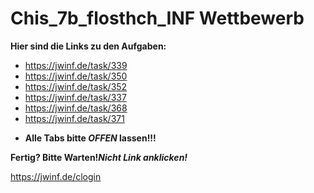 # Chis_7b_flosthch_INF Wettbewerb
 
 **Hier sind die Links zu den Aufgaben:**

 * https://jwinf.de/task/339
 * https://jwinf.de/task/350
 * https://jwinf.de/task/352
 * https://jwinf.de/task/337
 * https://jwinf.de/task/368
 * https://jwinf.de/task/371

 - **Alle Tabs bitte _OFFEN_ lassen!!!** 

 **Fertig? Bitte Warten!_Nicht Link anklicken!_**

https://jwinf.de/clogin